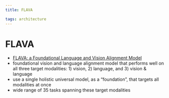 ```yaml
---
title: FLAVA

tags: architecture 
---
```


# FLAVA
- [FLAVA: a Foundational Language and Vision Alignment Model](https://arxiv.org/abs/2112.04482)
- foundational vision and language alignment model that performs well on all three target modalities: 1) vision, 2) language, and 3) vision & language
- use a single holistic universal model, as a “foundation”, that targets all modalities at once
- wide range of 35 tasks spanning these target modalities










